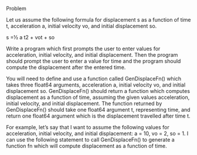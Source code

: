 Problem

Let us assume the following formula for displacement s as a function of time t, acceleration a, initial velocity vo, and initial displacement so.

s =½ a t2 + vot + so

Write a program which first prompts the user to enter values for acceleration, initial velocity, and initial displacement. Then the program should prompt the user to enter a value for time and the program should compute the displacement after the entered time.

You will need to define and use a function called GenDisplaceFn() which takes three float64 arguments, acceleration a, initial velocity vo, and initial displacement so. GenDisplaceFn() should return a function which computes displacement as a function of time, assuming the given values acceleration, initial velocity, and initial displacement. The function returned by GenDisplaceFn() should take one float64 argument t, representing time, and return one float64 argument which is the displacement travelled after time t.

For example, let’s say that I want to assume the following values for acceleration, initial velocity, and initial displacement: a = 10, vo = 2, so = 1. I can use the following statement to call GenDisplaceFn() to generate a function fn which will compute displacement as a function of time.
